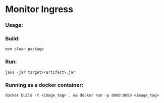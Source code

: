 # Monitor Ingress



### Usage:


### Build:
```
mvn clean package
```

### Run:
```
java -jar target/<artifact>.jar
```

### Running as a docker container:
```
docker build -t <image_tag> . && docker run -p 8080:8080 <image_tag>
```